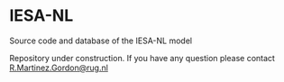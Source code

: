 # IESA-NL
Source code and database of the IESA-NL model

Repository under construction. If you have any question please contact R.Martinez.Gordon@rug.nl
